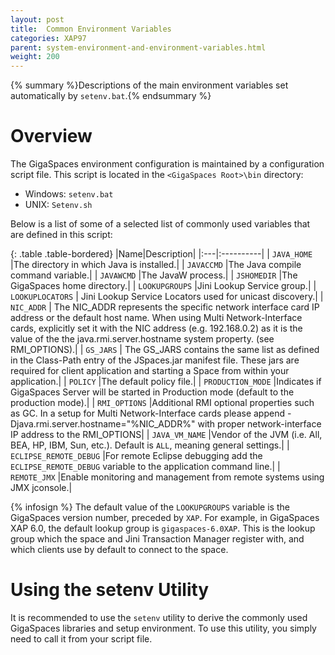```yaml
---
layout: post
title:  Common Environment Variables
categories: XAP97
parent: system-environment-and-environment-variables.html
weight: 200
---
```


{% summary %}Descriptions of the main environment variables set automatically by `setenv.bat`.{% endsummary %}

# Overview

The GigaSpaces environment configuration is maintained by a configuration script file. This script is located in the `<GigaSpaces Root>\bin` directory:

- Windows: `setenv.bat`
- UNIX: `Setenv.sh`

Below is a list of some of a selected list of commonly used variables that are defined in this script:

{: .table .table-bordered}
|Name|Description|
|:---|:----------|
| `JAVA_HOME` |The directory in which Java is installed.|
| `JAVACCMD` |The Java compile command variable.|
| `JAVAWCMD` |The JavaW process.|
| `JSHOMEDIR` |The GigaSpaces home directory.|
| `LOOKUPGROUPS` |Jini Lookup Service group.|
| `LOOKUPLOCATORS` | Jini Lookup Service Locators used for unicast discovery.|
| `NIC_ADDR` | The NIC\_ADDR represents the specific network interface card IP address or the default host name. When using Multi Network-Interface cards, explicitly set it with the NIC address (e.g. 192.168.0.2) as it is the value of the the java.rmi.server.hostname system property. (see RMI\_OPTIONS).|
| `GS_JARS` | The GS_JARS contains the same list as defined in the Class-Path entry of the JSpaces.jar manifest file. These jars are required for client application and starting a Space from within your application.|
| `POLICY` |The default policy file.|
| `PRODUCTION_MODE` |Indicates if GigaSpaces Server will be started in Production mode (default to the production mode).|
| `RMI_OPTIONS` |Additional RMI optional properties such as GC. In a setup for Multi Network-Interface cards please append -Djava.rmi.server.hostname="%NIC\_ADDR%" with proper network-interface IP address to the RMI\_OPTIONS|
| `JAVA_VM_NAME` |Vendor of the JVM (i.e. All, BEA, HP, IBM, Sun, etc.). Default is `ALL`, meaning general settings.|
| `ECLIPSE_REMOTE_DEBUG` |For remote Eclipse debugging add the `ECLIPSE_REMOTE_DEBUG` variable to the application command line.|
| `REMOTE_JMX` |Enable monitoring and management from remote systems using JMX jconsole.|

{% infosign %} The default value of the `LOOKUPGROUPS` variable is the GigaSpaces version number, preceded by `XAP`. For example, in GigaSpaces XAP 6.0, the default lookup group is `gigaspaces-6.0XAP`. This is the lookup group which the space and Jini Transaction Manager register with, and which clients use by default to connect to the space.

# Using the setenv Utility

It is recommended to use the `setenv` utility to derive the commonly used GigaSpaces libraries and setup environment. To use this utility, you simply need to call it from your script file.
